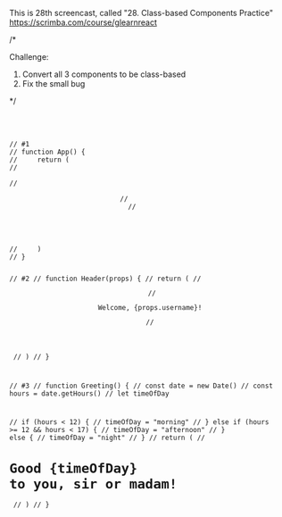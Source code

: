 This is 28th screencast, called "28. Class-based Components Practice"<br />
https://scrimba.com/course/glearnreact



/*

Challenge:<br />
1. Convert all 3 components to be class-based<br />
2. Fix the small bug<br />

*/


<br />
<br />

<code>
// #1
// function App() {
//     return (
//         <div>
//             <Header />
//             <Greeting />
//         </div>
//     )
// }

// #2
// function Header(props) {
//     return (
//         <header>
//          <p>Welcome, {props.username}!</p>
//         </header>
//     )
// }

// #3
// function Greeting() {
//     const date = new Date()
//     const hours = date.getHours()
//     let timeOfDay
    
//     if (hours < 12) {
//         timeOfDay = "morning"
//     } else if (hours >= 12 && hours < 17) {
//         timeOfDay = "afternoon"
//     } else {
//         timeOfDay = "night"
//     }
//     return (
//         <h1>Good {timeOfDay} to you, sir or madam!</h1>
//     )
// }
</code>